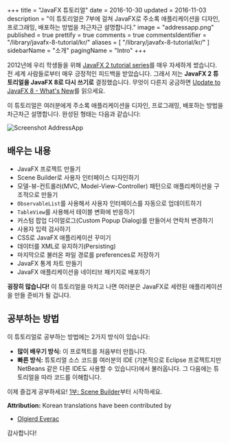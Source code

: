 +++
title = "JavaFX 튜토리얼"
date = 2016-10-30
updated = 2016-11-03
description = "이 튜토리얼은 7부에 걸쳐 JavaFX로 주소록 애플리케이션을 디자인, 프로그래밍, 배포하는 방법을 차근차근 설명합니다."
image = "addressapp.png"
published = true
prettify = true
comments = true
commentsIdentifier = "/library/javafx-8-tutorial/kr/"
aliases = [ 
  "/library/javafx-8-tutorial/kr/" 
]
sidebarName = "소개"
pagingName = "Intro"
+++

2012년에 우리 학생들을 위해 [JavaFX 2 tutorial series](/library/javafx-2-tutorial/)를 매우 자세하게 썼습니다. 전 세계 사람들로부터 매우 긍정적인 피드백을 받았습니다. 그래서 저는 **JavaFX 2 튜토리얼을 JavaFX 8로 다시 쓰기로** 결정했습니다. 무엇이 다른지 궁금하면 [Update to JavaFX 8 - What's New](/blog/update-to-javafx-8-whats-new/)를 읽으세요.

이 튜토리얼은 여러분에게 주소록 애플리케이션을 디자인, 프로그래밍, 배포하는 방법을 차근차근 설명합니다. 완성된 형태는 다음과 같습니다:

![Screenshot AddressApp](addressapp.png)


## 배우는 내용

* JavaFX 프로젝트 만들기
* Scene Builder로 사용자 인터페이스 디자인하기
* 모델-뷰-컨트롤러(MVC, Model-View-Controller) 패턴으로 애플리케이션을 구조적으로 만들기
* `ObservableList`를 사용해서 사용자 인터페이스를 자동으로 업데이트하기
* `TableView`를 사용해서 테이블 변화에 반응하기
* 커스텀 팝업 다이얼로그(Custom Popup Dialog)를 만들어서 연락처 변경하기
* 사용자 입력 검사하기
* CSS로 JavaFX 애플리케이션 꾸미기
* 데이터를 XML로 유지하기(Persisting)
* 마지막으로 불러온 파일 경로를 preferences로 저장하기
* JavaFX 통계 차트 만들기
* JavaFX 애플리케이션을 네이티브 패키지로 배포하기

**굉장히 많습니다!** 이 튜토리얼을 마치고 나면 여러분은 JavaFX로 세련된 애플리케이션을 만들 준비가 될 겁니다.


## 공부하는 방법

이 튜토리얼로 공부하는 방법에는 2가지 방식이 있습니다:

* **많이 배우기 방식:** 이 프로젝트를 처음부터 만듭니다.
* **빠른 방식:** 튜토리얼 소스 코드를 여러분의 IDE (기본적으로 Eclipse 프로젝트지만 NetBeans 같은 다른 IDE도 사용할 수 있습니다)에서 불러옵니다. 그 다음에는 튜토리얼을 따라 코드를 이해합니다.

이제 즐겁게 공부하세요! [1부: Scene Builder](/kr/library/javafx-tutorial/part1/)부터 시작하세요.


<div class="alert alert-success">
  <strong><i class="fa fa-trophy"></i> Attribution:</strong> Korean translations have been contributed by
  <ul>
    <li><a href="https://github.com/olgi3rd" class="alert-link">Olgierd Everac</a></li>
  </ul>
  감사합니다!
</div>
